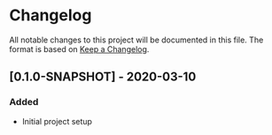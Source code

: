 # Changelog
All notable changes to this project will be documented in this file. The format is based on [Keep a Changelog](https://keepachangelog.com/en/1.0.0/).

## [0.1.0-SNAPSHOT] - 2020-03-10
### Added
- Initial project setup
